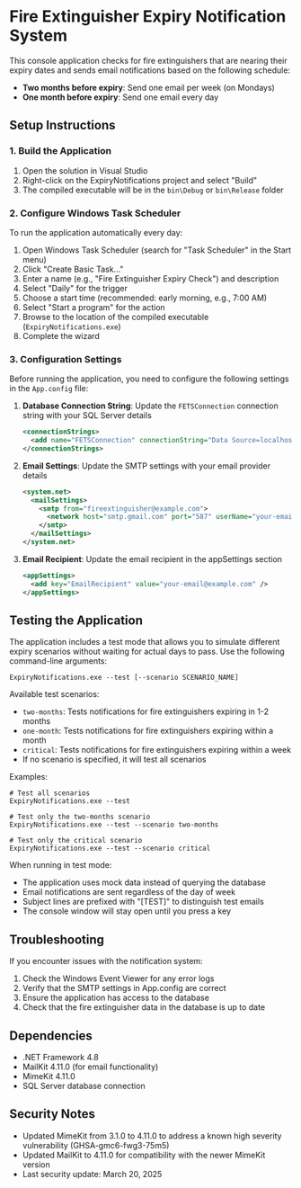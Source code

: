 # Fire Extinguisher Expiry Notification System

This console application checks for fire extinguishers that are nearing their expiry dates and sends email notifications based on the following schedule:

- **Two months before expiry**: Send one email per week (on Mondays)
- **One month before expiry**: Send one email every day

## Setup Instructions

### 1. Build the Application

1. Open the solution in Visual Studio
2. Right-click on the ExpiryNotifications project and select "Build"
3. The compiled executable will be in the `bin\Debug` or `bin\Release` folder

### 2. Configure Windows Task Scheduler

To run the application automatically every day:

1. Open Windows Task Scheduler (search for "Task Scheduler" in the Start menu)
2. Click "Create Basic Task..."
3. Enter a name (e.g., "Fire Extinguisher Expiry Check") and description
4. Select "Daily" for the trigger
5. Choose a start time (recommended: early morning, e.g., 7:00 AM)
6. Select "Start a program" for the action
7. Browse to the location of the compiled executable (`ExpiryNotifications.exe`)
8. Complete the wizard

### 3. Configuration Settings

Before running the application, you need to configure the following settings in the `App.config` file:

1. **Database Connection String**: Update the `FETSConnection` connection string with your SQL Server details
   ```xml
   <connectionStrings>
     <add name="FETSConnection" connectionString="Data Source=localhost\SQLEXPRESS;Initial Catalog=FireExtinguisherTrackingSystem;Integrated Security=True" providerName="System.Data.SqlClient" />
   </connectionStrings>
   ```

2. **Email Settings**: Update the SMTP settings with your email provider details
   ```xml
   <system.net>
     <mailSettings>
       <smtp from="fireextinguisher@example.com">
         <network host="smtp.gmail.com" port="587" userName="your-email@gmail.com" password="your-app-password" enableSsl="true" />
       </smtp>
     </mailSettings>
   </system.net>
   ```

3. **Email Recipient**: Update the email recipient in the appSettings section
   ```xml
   <appSettings>
     <add key="EmailRecipient" value="your-email@example.com" />
   </appSettings>
   ```

## Testing the Application

The application includes a test mode that allows you to simulate different expiry scenarios without waiting for actual days to pass. Use the following command-line arguments:

```
ExpiryNotifications.exe --test [--scenario SCENARIO_NAME]
```

Available test scenarios:

- `two-months`: Tests notifications for fire extinguishers expiring in 1-2 months
- `one-month`: Tests notifications for fire extinguishers expiring within a month
- `critical`: Tests notifications for fire extinguishers expiring within a week
- If no scenario is specified, it will test all scenarios

Examples:

```
# Test all scenarios
ExpiryNotifications.exe --test

# Test only the two-months scenario
ExpiryNotifications.exe --test --scenario two-months

# Test only the critical scenario
ExpiryNotifications.exe --test --scenario critical
```

When running in test mode:
- The application uses mock data instead of querying the database
- Email notifications are sent regardless of the day of week
- Subject lines are prefixed with "[TEST]" to distinguish test emails
- The console window will stay open until you press a key

## Troubleshooting

If you encounter issues with the notification system:

1. Check the Windows Event Viewer for any error logs
2. Verify that the SMTP settings in App.config are correct
3. Ensure the application has access to the database
4. Check that the fire extinguisher data in the database is up to date

## Dependencies

- .NET Framework 4.8
- MailKit 4.11.0 (for email functionality)
- MimeKit 4.11.0
- SQL Server database connection

## Security Notes

- Updated MimeKit from 3.1.0 to 4.11.0 to address a known high severity vulnerability (GHSA-gmc6-fwg3-75m5)
- Updated MailKit to 4.11.0 for compatibility with the newer MimeKit version
- Last security update: March 20, 2025

